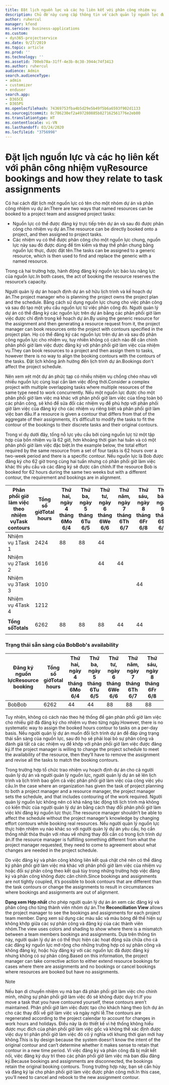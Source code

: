 ```yaml
---
title: Đặt lịch nguồn lực và các họ liên kết với phân công nhiệm vụ
description: Chủ đề này cung cấp thông tin về cách quản lý nguồn lực được đặt tên, đặt lịch nguồn lực và phân công nhiệm vụ cũng như cách chúng liên quan đến nhau.
author: ruhercul
manager: kfend
ms.service: business-applications
ms.custom:
- dyn365-projectservice
ms.date: 9/27/2019
ms.topic: article
ms.prod: ''
ms.technology: ''
ms.assetid: 700eb78a-31ff-4e3b-8c38-3944c74f3413
ms.author: ruhercul
audience: Admin
search.audienceType:
- admin
- customizer
- enduser
search.app:
- D365CE
- D365PS
ms.openlocfilehash: 74369753fba4b5d29e5b49f5b6a6593f902d1133
ms.sourcegitcommit: 8c786230ef2a497280885b827162561776e2eb00
ms.translationtype: HT
ms.contentlocale: vi-VN
ms.lasthandoff: 03/24/2020
ms.locfileid: "3756998"
---
```

# <a name="resource-bookings-and-how-they-relate-to-task-assignments"></a><span data-ttu-id="a4005-103">Đặt lịch nguồn lực và các họ liên kết với phân công nhiệm vụ</span><span class="sxs-lookup"><span data-stu-id="a4005-103">Resource bookings and how they relate to task assignments</span></span>


<span data-ttu-id="a4005-104">Có hai cách đặt lịch một nguồn lực có tên cho một nhóm dự án và phân công nhiệm vụ dự án:</span><span class="sxs-lookup"><span data-stu-id="a4005-104">There are two ways that named resources can be booked to a project team and assigned project tasks:</span></span>

- <span data-ttu-id="a4005-105">Nguồn lực có thể được đăng ký trực tiếp trên dự án và sau đó được phân công cho nhiệm vụ dự án.</span><span class="sxs-lookup"><span data-stu-id="a4005-105">The resource can be directly booked onto a project, and then assigned to project tasks.</span></span>
- <span data-ttu-id="a4005-106">Các nhiệm vụ có thể được phân công cho một nguồn lực chung, nguồn lực này sau đó được dùng để tìm kiếm và thay thế phần chung bằng nguồn lực thực, được đặt tên.</span><span class="sxs-lookup"><span data-stu-id="a4005-106">The tasks can be assigned to a generic resource, which is then used to find and replace the generic with a named resource.</span></span> 

<span data-ttu-id="a4005-107">Trong cả hai trường hợp, hành động đăng ký nguồn lực bảo lưu năng lực của nguồn lực.</span><span class="sxs-lookup"><span data-stu-id="a4005-107">In both cases, the act of booking the resource reserves the resource’s capacity.</span></span>

<span data-ttu-id="a4005-108">Người quản lý dự án hoạch định dự án sở hữu lịch trình và kế hoạch dự án.</span><span class="sxs-lookup"><span data-stu-id="a4005-108">The project manager who is planning the project owns the project plan and the schedule.</span></span> <span data-ttu-id="a4005-109">Bằng cách sử dụng nguồn lực chung cho việc phân công và sau đó tạo một yêu cầu nguồn lực từ việc phân công đó. Người quản lý dự án có thể đăng ký các nguồn lực trên dự án bằng các phân phối giờ làm việc được chỉ định trong kế hoạch dự án.</span><span class="sxs-lookup"><span data-stu-id="a4005-109">By using the generic resource for the assignment and then generating a resource request from it, the project manager can book resources onto the project with contours specified in the project plan.</span></span> <span data-ttu-id="a4005-110">Họ có thể đăng ký các nguồn lực trên dự án và sau đó phân công nguồn lực cho nhiệm vụ, tuy nhiên không có cách nào để căn chỉnh phân phối giờ làm việc được đăng ký với phân phối giờ làm việc của nhiệm vụ.</span><span class="sxs-lookup"><span data-stu-id="a4005-110">They can book resources to a project and then assign them to tasks, however there is no way to align the booking contours with the contours of the tasks.</span></span> <span data-ttu-id="a4005-111">Đặt lịch không ảnh hưởng đến lịch trình dự án.</span><span class="sxs-lookup"><span data-stu-id="a4005-111">Bookings don't affect the project schedule.</span></span>

<span data-ttu-id="a4005-112">Nên xem xét một dự án phức tạp có nhiều nhiệm vụ chồng chéo nhau với nhiều nguồn lực cùng loại cần làm việc đồng thời.</span><span class="sxs-lookup"><span data-stu-id="a4005-112">Consider a complex project with multiple overlapping tasks where multiple resources of the same type need to work concurrently.</span></span> <span data-ttu-id="a4005-113">Nếu một nguồn lực được cho một phân phối giờ làm việc mà khác với phân phối giờ làm việc của tổng toàn bộ các phân công, sẽ khó để sửa đổi các nhiệm vụ để phù hợp với phân phối giờ làm việc của đăng ký cho các nhiệm vụ riêng biệt và phân phối giờ làm việc ban đầu.</span><span class="sxs-lookup"><span data-stu-id="a4005-113">If a resource is given a contour that differs from that of the aggregate of their assignments, it’s difficult to modify the tasks to fit the contour of the bookings to their discrete tasks and their original contours.</span></span>

<span data-ttu-id="a4005-114">Trong ví dụ dưới đây, tổng nỗ lực yêu cầu bởi cùng nguồn lực từ một tập hợp của bốn nhiệm vụ là 62 giờ, hơn khoảng thời gian hai tuần và có một phân phối giờ làm việc đặc biệt.</span><span class="sxs-lookup"><span data-stu-id="a4005-114">In the example below, the total effort required by the same resource from a set of four tasks is 62 hours over a two-week period and there is a specific contour.</span></span> <span data-ttu-id="a4005-115">Nếu nguồn lực là Bob được đăng ký cho 62 giờ trong cùng hai tuần nhưng có phân phối giờ làm việc khác thì yêu cầu và các đăng ký sẽ được căn chỉnh.</span><span class="sxs-lookup"><span data-stu-id="a4005-115">If the resource Bob is booked for 62 hours during the same two weeks but with a different contour, the requirement and bookings are in alignment.</span></span>

| <span data-ttu-id="a4005-116">**Phân phối giờ làm việc theo nhiệm vụ**</span><span class="sxs-lookup"><span data-stu-id="a4005-116">**Task contours**</span></span>    | <span data-ttu-id="a4005-117">**Tổng số giờ**</span><span class="sxs-lookup"><span data-stu-id="a4005-117">**Total hours**</span></span> | <span data-ttu-id="a4005-118">Thứ hai, ngày 4 tháng 6</span><span class="sxs-lookup"><span data-stu-id="a4005-118">Mo 6/4</span></span> | <span data-ttu-id="a4005-119">Thứ ba, ngày 5 tháng 6</span><span class="sxs-lookup"><span data-stu-id="a4005-119">Tu 6/5</span></span> | <span data-ttu-id="a4005-120">Thứ tư, ngày 6 tháng 6</span><span class="sxs-lookup"><span data-stu-id="a4005-120">We 6/6</span></span> | <span data-ttu-id="a4005-121">Thứ năm, ngày 7 tháng 6</span><span class="sxs-lookup"><span data-stu-id="a4005-121">Th 6/7</span></span> | <span data-ttu-id="a4005-122">Thứ sáu, ngày 8 tháng 6</span><span class="sxs-lookup"><span data-stu-id="a4005-122">Fr 6/8</span></span> | <span data-ttu-id="a4005-123">Thứ bảy, ngày 9 tháng 6</span><span class="sxs-lookup"><span data-stu-id="a4005-123">Sa 6/9</span></span> | <span data-ttu-id="a4005-124">Chủ nhật, ngày 10 tháng 6</span><span class="sxs-lookup"><span data-stu-id="a4005-124">Su 6/10</span></span> | <span data-ttu-id="a4005-125">Thứ hai, ngày 11 tháng 6</span><span class="sxs-lookup"><span data-stu-id="a4005-125">Mo 6/11</span></span> | <span data-ttu-id="a4005-126">Thứ ba, ngày 12 tháng 6</span><span class="sxs-lookup"><span data-stu-id="a4005-126">Tu 6/12</span></span> | <span data-ttu-id="a4005-127">Thứ tư, ngày 13 tháng 6</span><span class="sxs-lookup"><span data-stu-id="a4005-127">We 6/13</span></span> | <span data-ttu-id="a4005-128">Thứ năm, ngày 14 tháng 6</span><span class="sxs-lookup"><span data-stu-id="a4005-128">Th 6/14</span></span> | <span data-ttu-id="a4005-129">Thứ sáu, ngày 15 tháng 6</span><span class="sxs-lookup"><span data-stu-id="a4005-129">Fr 6/15</span></span> |
|----------------------|-----------------|--------|--------|--------|--------|--------|--------|---------|---------|---------|---------|---------|---------|
| <span data-ttu-id="a4005-130">Nhiệm vụ 1</span><span class="sxs-lookup"><span data-stu-id="a4005-130">Task 1</span></span>               | <span data-ttu-id="a4005-131">24</span><span class="sxs-lookup"><span data-stu-id="a4005-131">24</span></span>              | <span data-ttu-id="a4005-132">8</span><span class="sxs-lookup"><span data-stu-id="a4005-132">8</span></span>      | <span data-ttu-id="a4005-133">8</span><span class="sxs-lookup"><span data-stu-id="a4005-133">8</span></span>      | <span data-ttu-id="a4005-134">4</span><span class="sxs-lookup"><span data-stu-id="a4005-134">4</span></span>      |        |        |        |         |         |         | <span data-ttu-id="a4005-135">4</span><span class="sxs-lookup"><span data-stu-id="a4005-135">4</span></span>       |         |         |
| <span data-ttu-id="a4005-136">Nhiệm vụ 2</span><span class="sxs-lookup"><span data-stu-id="a4005-136">Task 2</span></span>               | <span data-ttu-id="a4005-137">16</span><span class="sxs-lookup"><span data-stu-id="a4005-137">16</span></span>              |        |        | <span data-ttu-id="a4005-138">4</span><span class="sxs-lookup"><span data-stu-id="a4005-138">4</span></span>      | <span data-ttu-id="a4005-139">4</span><span class="sxs-lookup"><span data-stu-id="a4005-139">4</span></span>      |        |        |         | <span data-ttu-id="a4005-140">8</span><span class="sxs-lookup"><span data-stu-id="a4005-140">8</span></span>       |         |         |         |         |
| <span data-ttu-id="a4005-141">Nhiệm vụ 3</span><span class="sxs-lookup"><span data-stu-id="a4005-141">Task 3</span></span>               | <span data-ttu-id="a4005-142">10</span><span class="sxs-lookup"><span data-stu-id="a4005-142">10</span></span>              |        |        |        |        | <span data-ttu-id="a4005-143">4</span><span class="sxs-lookup"><span data-stu-id="a4005-143">4</span></span>      |        |         |         | <span data-ttu-id="a4005-144">4</span><span class="sxs-lookup"><span data-stu-id="a4005-144">4</span></span>       |         | <span data-ttu-id="a4005-145">2</span><span class="sxs-lookup"><span data-stu-id="a4005-145">2</span></span>       |         |
| <span data-ttu-id="a4005-146">Nhiệm vụ 4</span><span class="sxs-lookup"><span data-stu-id="a4005-146">Task 4</span></span>               | <span data-ttu-id="a4005-147">12</span><span class="sxs-lookup"><span data-stu-id="a4005-147">12</span></span>              |        |        |        |        |        |        |         |         |         | <span data-ttu-id="a4005-148">4</span><span class="sxs-lookup"><span data-stu-id="a4005-148">4</span></span>       |         | <span data-ttu-id="a4005-149">8</span><span class="sxs-lookup"><span data-stu-id="a4005-149">8</span></span>       |
|                      |                 |        |        |        |        |        |        |         |         |         |         |         |         |
| <span data-ttu-id="a4005-150">**Tổng số**</span><span class="sxs-lookup"><span data-stu-id="a4005-150">**Totals**</span></span>           | <span data-ttu-id="a4005-151">62</span><span class="sxs-lookup"><span data-stu-id="a4005-151">62</span></span>              | <span data-ttu-id="a4005-152">8</span><span class="sxs-lookup"><span data-stu-id="a4005-152">8</span></span>      | <span data-ttu-id="a4005-153">8</span><span class="sxs-lookup"><span data-stu-id="a4005-153">8</span></span>      | <span data-ttu-id="a4005-154">8</span><span class="sxs-lookup"><span data-stu-id="a4005-154">8</span></span>      | <span data-ttu-id="a4005-155">4</span><span class="sxs-lookup"><span data-stu-id="a4005-155">4</span></span>      | <span data-ttu-id="a4005-156">4</span><span class="sxs-lookup"><span data-stu-id="a4005-156">4</span></span>      |        |         | <span data-ttu-id="a4005-157">8</span><span class="sxs-lookup"><span data-stu-id="a4005-157">8</span></span>       | <span data-ttu-id="a4005-158">4</span><span class="sxs-lookup"><span data-stu-id="a4005-158">4</span></span>       | <span data-ttu-id="a4005-159">8</span><span class="sxs-lookup"><span data-stu-id="a4005-159">8</span></span>       | <span data-ttu-id="a4005-160">2</span><span class="sxs-lookup"><span data-stu-id="a4005-160">2</span></span>       | <span data-ttu-id="a4005-161">8</span><span class="sxs-lookup"><span data-stu-id="a4005-161">8</span></span>       |
|                      |                 |        |        |        |        |        |        |         |         |         |         |

### <a name="bobs-availability"></a><span data-ttu-id="a4005-162">Trạng thái sẵn sàng của Bob</span><span class="sxs-lookup"><span data-stu-id="a4005-162">Bob's availability</span></span>
| <span data-ttu-id="a4005-163">**Đăng ký   nguồn lực**</span><span class="sxs-lookup"><span data-stu-id="a4005-163">**Resource   booking**</span></span> | <span data-ttu-id="a4005-164">**Tổng số giờ**</span><span class="sxs-lookup"><span data-stu-id="a4005-164">**Total hours**</span></span> | <span data-ttu-id="a4005-165">Thứ hai, ngày 4 tháng 6</span><span class="sxs-lookup"><span data-stu-id="a4005-165">Mo 6/4</span></span> | <span data-ttu-id="a4005-166">Thứ ba, ngày 5 tháng 6</span><span class="sxs-lookup"><span data-stu-id="a4005-166">Tu 6/5</span></span> | <span data-ttu-id="a4005-167">Thứ tư, ngày 6 tháng 6</span><span class="sxs-lookup"><span data-stu-id="a4005-167">We 6/6</span></span> | <span data-ttu-id="a4005-168">Thứ năm, ngày 7 tháng 6</span><span class="sxs-lookup"><span data-stu-id="a4005-168">Th 6/7</span></span> | <span data-ttu-id="a4005-169">Thứ sáu, ngày 8 tháng 6</span><span class="sxs-lookup"><span data-stu-id="a4005-169">Fr 6/8</span></span> | <span data-ttu-id="a4005-170">Thứ bảy, ngày 9 tháng 6</span><span class="sxs-lookup"><span data-stu-id="a4005-170">Sa 6/9</span></span> | <span data-ttu-id="a4005-171">Chủ nhật, ngày 10 tháng 6</span><span class="sxs-lookup"><span data-stu-id="a4005-171">Su 6/10</span></span> | <span data-ttu-id="a4005-172">Thứ hai, ngày 11 tháng 6</span><span class="sxs-lookup"><span data-stu-id="a4005-172">Mo 6/11</span></span> | <span data-ttu-id="a4005-173">Thứ ba, ngày 12 tháng 6</span><span class="sxs-lookup"><span data-stu-id="a4005-173">Tu 6/12</span></span> | <span data-ttu-id="a4005-174">Thứ tư, ngày 13 tháng 6</span><span class="sxs-lookup"><span data-stu-id="a4005-174">We 6/13</span></span> | <span data-ttu-id="a4005-175">Thứ năm, ngày 14 tháng 6</span><span class="sxs-lookup"><span data-stu-id="a4005-175">Th 6/14</span></span> | <span data-ttu-id="a4005-176">Thứ sáu, ngày 15 tháng 6</span><span class="sxs-lookup"><span data-stu-id="a4005-176">Fr 6/15</span></span> |
|------------------------|-----------------|--------|--------|--------|--------|--------|--------|---------|---------|---------|---------|---------|---------|
| <span data-ttu-id="a4005-177">Bob</span><span class="sxs-lookup"><span data-stu-id="a4005-177">Bob</span></span>                    | <span data-ttu-id="a4005-178">62</span><span class="sxs-lookup"><span data-stu-id="a4005-178">62</span></span>              | <span data-ttu-id="a4005-179">4</span><span class="sxs-lookup"><span data-stu-id="a4005-179">4</span></span>      | <span data-ttu-id="a4005-180">4</span><span class="sxs-lookup"><span data-stu-id="a4005-180">4</span></span>      | <span data-ttu-id="a4005-181">8</span><span class="sxs-lookup"><span data-stu-id="a4005-181">8</span></span>      | <span data-ttu-id="a4005-182">8</span><span class="sxs-lookup"><span data-stu-id="a4005-182">8</span></span>      | <span data-ttu-id="a4005-183">8</span><span class="sxs-lookup"><span data-stu-id="a4005-183">8</span></span>      |        |         | <span data-ttu-id="a4005-184">4</span><span class="sxs-lookup"><span data-stu-id="a4005-184">4</span></span>       | <span data-ttu-id="a4005-185">4</span><span class="sxs-lookup"><span data-stu-id="a4005-185">4</span></span>       | <span data-ttu-id="a4005-186">8</span><span class="sxs-lookup"><span data-stu-id="a4005-186">8</span></span>       | <span data-ttu-id="a4005-187">8</span><span class="sxs-lookup"><span data-stu-id="a4005-187">8</span></span>       | <span data-ttu-id="a4005-188">6</span><span class="sxs-lookup"><span data-stu-id="a4005-188">6</span></span>       |

<span data-ttu-id="a4005-189">Tuy nhiên, không có cách nào theo hệ thống để gán phân phối giờ làm việc cho nhiều giờ đã đăng ký cho nhiệm vụ theo từng ngày.</span><span class="sxs-lookup"><span data-stu-id="a4005-189">However, there is no systematic way to assign the booked hours contour to tasks on a per-day basis.</span></span> <span data-ttu-id="a4005-190">Nếu người quản lý dự án muốn đổi lịch trình dự án để đáp ứng trạng thái sẵn sàng của nguồn lực, sau đó họ sẽ phải loại bỏ sự phân công và đánh giá tất cả các nhiệm vụ để khớp với phân phối giờ làm việc được đăng ký.</span><span class="sxs-lookup"><span data-stu-id="a4005-190">If the project manager is willing to change the project schedule to meet the availability of the resource, then they’ll have to remove the assignment and revise all the tasks to match the booking contours.</span></span>

<span data-ttu-id="a4005-191">Trong trường hợp tổ chức trao nhiệm vụ hoạch định dự án cho cả người quản lý dự án và người quản lý nguồn lực, người quản lý dự án sẽ lên lịch trình và lịch trình bao gồm cả việc phân phối giờ làm việc của công việc yêu cầu.</span><span class="sxs-lookup"><span data-stu-id="a4005-191">In the case where an organization has given the task of project planning to both a project manager and a resource manager, the project manager sets the schedule, and that includes contouring of the work required.</span></span> <span data-ttu-id="a4005-192">Người quản lý nguồn lực không nên có khả năng tác động tới lịch trình mà không có kiến thức của người quản lý dự án bằng cách thay đổi phân phối giờ làm việc khi đăng ký nguồn lực thực.</span><span class="sxs-lookup"><span data-stu-id="a4005-192">The resource manager shouldn’t be able to affect the schedule without the project manager’s knowledge by changing effort contours while booking real resources.</span></span> <span data-ttu-id="a4005-193">Nếu người quản lý nguồn lực thực hiện nhiệm vụ nào khác so với người quản lý dự án yêu cầu, họ cần thống nhất thỏa thuận với nhau về những thay đổi cần có trong lịch trình dự án.</span><span class="sxs-lookup"><span data-stu-id="a4005-193">If the resource manager is fulfilling something different from what the project manager requested, they need to come to agreement about what changes are needed in the project schedule.</span></span>

<span data-ttu-id="a4005-194">Do việc đăng ký và phân công không liên kết quá chặt chẽ nên có thể đăng ký phân phối giờ làm việc mà khác với phân phối giờ làm việc của nhiệm vụ hoặc đổi sự phân công theo kết quả tùy trong những trường hợp việc đăng ký và phân công không được căn chỉnh.</span><span class="sxs-lookup"><span data-stu-id="a4005-194">Since bookings and assignments are not tightly coupled, it’s possible to book contours that are different than the task contours or change the assignments to result in circumstances where bookings and assignments are out of alignment.</span></span>

<span data-ttu-id="a4005-195">**Dạng xem Hợp nhất** cho phép người quản lý dự án án xem các đăng ký và phân công cho từng thành viên nhóm dự án.</span><span class="sxs-lookup"><span data-stu-id="a4005-195">The **Reconciliation View** allows the project manager to see the bookings and assignments for each project team member.</span></span> <span data-ttu-id="a4005-196">Dạng xem sử dụng các màu sắc và màu bóng để thể hiện sự không khớp giữa các sự phân công và đăng ký của các thành viên nhóm.</span><span class="sxs-lookup"><span data-stu-id="a4005-196">The view uses colors and shading to show where there is a mismatch between a team members bookings and assignments.</span></span> <span data-ttu-id="a4005-197">Dựa trên thông tin này, người quản lý dự án có thể thực hiện các hoạt động sửa chữa cho cả các đăng ký nguồn lực mở rộng cho những trường hợp có sự phân công và không đăng ký, hoặc hủy đăng ký với các nguồn lực đã được đăng ký nhưng không có sự phân công.</span><span class="sxs-lookup"><span data-stu-id="a4005-197">Based on this information, the project manager can take corrective action to either extend resource bookings for cases where there are assignments and no bookings or cancel bookings where resources are booked but have no assignments.</span></span>

> [!NOTE]
> <span data-ttu-id="a4005-198">Nếu bạn di chuyển nhiệm vụ mà bạn đã phân phối giờ làm việc cho chính mình, những sự phân phối giờ làm việc đó sẽ không được duy trì.</span><span class="sxs-lookup"><span data-stu-id="a4005-198">If you move a task that you have contoured yourself, these contours aren’t maintained.</span></span> <span data-ttu-id="a4005-199">Phân phối giờ làm việc được tạo cho khách hàng theo lịch dự án cho các thay đổi về giờ làm việc và ngày nghỉ lễ.</span><span class="sxs-lookup"><span data-stu-id="a4005-199">The contours are regenerated according to the project calendar to account for changes in work hours and holidays.</span></span> <span data-ttu-id="a4005-200">Điều này là do thiết kế vì hệ thống không hiểu được mục đích của phân phối giờ làm việc gốc và không thể xác định được việc duy trì phân phối giờ làm việc đó có ý nghĩa với khung thời gian mới hay không.</span><span class="sxs-lookup"><span data-stu-id="a4005-200">This is by design because the system doesn’t know the intent of the original contour and can’t determine whether it makes sense to retain that contour in a new time period.</span></span> <span data-ttu-id="a4005-201">Vì việc đăng ký và phân công đã bị mất kết nối, việc đăng ký duy trì theo các phân phối giờ làm việc mà ban đầu đăng ký.</span><span class="sxs-lookup"><span data-stu-id="a4005-201">Because bookings and assignments are disconnected, the bookings retain the original booking contours.</span></span> <span data-ttu-id="a4005-202">Trong trường hợp này, bạn sẽ cần hủy và đăng ký lại cho phân phối giờ làm việc được phân công mới.</span><span class="sxs-lookup"><span data-stu-id="a4005-202">In this case, you’ll need to cancel and rebook to the new assignment contour.</span></span>

